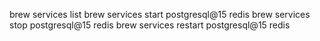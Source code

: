 brew services list
brew services start postgresql@15 redis
brew services stop postgresql@15 redis
brew services restart postgresql@15 redis
